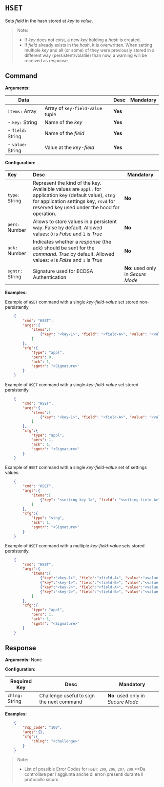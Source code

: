 # `HSET`
Sets *field* in the hash stored at *key* to *value*.  

>Note: 
>
>- If *key* does not exist, a new *key* holding a *hash* is created.
>- If *field* already exists in the *hash*, it is overwritten.
> When setting multiple *key* and all (or some) of they were previously stored in a different way (persistent/volatile) than now, a warning will be received as response

## **Command**

**Arguments:** 

| Data | | Desc                             | Mandatory |
| ------------ |-| -------------------------------- | --------- |
| `items:` Array | Array of `key-field-value` tuple | **Yes**       |
| - `key:` String       | Name of the *key*             | **Yes**       |
| - `field:` String     | Name of the *field*           | **Yes**       |
| - `value:` String     | Value at the *key-field*      | **Yes**       |

**Configuration:**

|  Key | Desc                                                         | Mandatory                        |
| :----------- | :----------------------------------------------------------- | -------------------------------- |
| `type:` String    | Represent the kind of the key. Availalble values are `appl:` for application key (default value), `stng` for application settings key, `rsvd` for reserved key used under the hood for operation.  | **No** |
| `pers:` Number       | Allows to store values in a persistent way. False by default. Allowed values: `0` is _False_ and `1` is _True_ | **No**                              |
| `ack:` Number | Indicates whether a *response* (the ack) should be sent for the *command*. *True* by default. Allowed values: `0` is *False* and `1` is *True*| **No** | 
| `sgntr:` String      | Signature used for ECDSA Authentication                      | **No**: used only in *Secure Mode* |

**Examples:**

Example of `HSET` command with a single _key-field-value_ set stored non-persistently


```json
    {
        "cmd": "HSET",
        "args":{
            "items":[   
                {"key": "<key-1>", "field": "<field-A>", "value": "<value-1>"}
            ]
        },
        "cfg":{
            "type": "appl",
            "pers": 0,
            "ack": 1,
            "sgntr": "<Signature>"
        }
    }
```


Example of `HSET` command with a single _key-field-value_ set stored persistently

```json
    {
        "cmd": "HSET",
        "args":{
            "items":[   
                {"key": "<key-1>", "field": "<field-A>", "value": "<value-1>"}
            ]
        },
        "cfg":{
            "type": "appl",
            "pers": 1,
            "ack": 1,
            "sgntr": "<Signature>"
        }
    }
```

Example of `HSET` command with a single _key-field-value_ set of settings values:

```json
    {
        "cmd": "HSET",
        "args":{
            "items":[   
                {"key": "<setting-key-1>", "field": "<setting-field-A>", "value": "<value-1>"}
            ]
        },
        "cfg":{
            "type": "stng",
            "ack": 1,
            "sgntr": "<Signature>"
        }
    }
```

Example of `HSET` command with a multiple _key-field-value_ sets stored persistently.

```json
    {
        "cmd": "HSET",
        "args":{
            "items":[
                {"key":"<key-1>", "field":"<field-A>", "value":"<value-1>"},
                {"key":"<key-1>", "field":"<field-B>", "value":"<value-2>"},
                {"key":"<key-2>", "field":"<field-A>", "value":"<value-3>"},
                {"key":"<key-2>", "field":"<field-B>", "value":"<value-4>"}
            ]
        },
        "cfg":{
            "type": "appl",
            "pers": 1,
            "ack": 1,
            "sgntr": "<Signature>"
        }
    }
```

## **Response**

**Arguments:** None


**Configuration:**

| Required Key | Desc                                      | Mandatory                        |
| ------------ | ----------------------------------------- | -------------------------------- |
| `chlng:` String      | Challenge useful to sign the next command | **No**: used only in *Secure Mode* |

**Examples:**

```json
    {
        "rsp_code": "100",
        "args":{},
        "cfg":{
            "chlng": "<challenge>"
        }
    }
```


>Note:
>
>- List of possible Error Codes for `HSET`: `200`, `206`, `207`, `208`	**Da controllare per l'aggiunta anche di errori presenti durante il protocollo sicuro